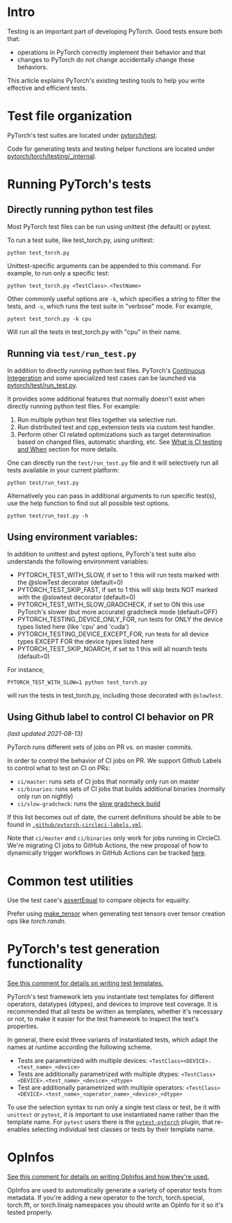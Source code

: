 # Intro

Testing is an important part of developing PyTorch. Good tests ensure both that:

- operations in PyTorch correctly implement their behavior and that
- changes to PyTorch do not change accidentally change these behaviors.

This article explains PyTorch's existing testing tools to help you write effective and efficient tests.

# Test file organization

PyTorch's test suites are located under [pytorch/test](https://github.com/pytorch/pytorch/tree/master/test).

Code for generating tests and testing helper functions are located under [pytorch/torch/testing/_internal](https://github.com/pytorch/pytorch/tree/master/torch/testing/_internal).

# Running PyTorch's tests

## Directly running python test files

Most PyTorch test files can be run using unittest (the default) or pytest. 

To run a test suite, like test_torch.py, using unittest:

```
python test_torch.py
```

Unittest-specific arguments can be appended to this command. For example, to run only a specific test:

```
python test_torch.py <TestClass>.<TestName>
```

Other commonly useful options are `-k`, which specifies a string to filter the tests, and `-v`, which runs the test suite in "verbose" mode. For example,

```
pytest test_torch.py -k cpu
```

Will run all the tests in test_torch.py with "cpu" in their name.

## Running via `test/run_test.py`

In addition to directly running python test files. PyTorch's [Continuous Integeration](https://github.com/pytorch/pytorch/wiki/Continuous-Integration) and some specialized test cases can be launched via [pytorch/test/run_test.py](https://github.com/pytorch/pytorch/tree/master/test/run_test.py).

It provides some additional features that normally doesn't exist when directly running python test files. For example:
1. Run multiple python test files together via selective run.
2. Run distributed test and cpp_extension tests via custom test handler.
3. Perform other CI related optimizations such as target determination based on changed files, automatic sharding, etc. See [What is CI testing and When](https://github.com/pytorch/pytorch/wiki/Continuous-Integration#what-is-ci-testing-and-when) section for more details.

One can directly run the `test/run_test.py` file and it will selectively run all tests available in your current platform:

```
python test/run_test.py
```

Alternatively you can pass in additional arguments to run specific test(s), use the help function to find out all possible test options.

```
python test/run_test.py -h
```

## Using environment variables:

In addition to unittest and pytest options, PyTorch's test suite also understands the following environment variables:

- PYTORCH_TEST_WITH_SLOW, if set to 1 this will run tests marked with the @slowTest decorator (default=0)
- PYTORCH_TEST_SKIP_FAST, if set to 1 this will skip tests NOT marked with the @slowtest decorator (default=0)
- PYTORCH_TEST_WITH_SLOW_GRADCHECK, if set to ON this use PyTorch's slower (but more accurate) gradcheck mode (default=OFF)
- PYTORCH_TESTING_DEVICE_ONLY_FOR, run tests for ONLY the device types listed here (like 'cpu' and 'cuda') 
- PYTORCH_TESTING_DEVICE_EXCEPT_FOR, run tests for all device types EXCEPT FOR the device types listed here
- PYTORCH_TEST_SKIP_NOARCH, if set to 1 this will all noarch tests (default=0)

For instance,
```
PYTORCH_TEST_WITH_SLOW=1 python test_torch.py
```
will run the tests in test_torch.py, including those decorated with `@slowTest`.


## Using Github label to control CI behavior on PR

_(last updated 2021-08-13)_

PyTorch runs different sets of jobs on PR vs. on master commits.

In order to control the behavior of CI jobs on PR. We support Github Labels to control what to test on CI on PRs:
- `ci/master`: runs sets of CI jobs that normally only run on master
- `ci/binaries`: runs sets of CI jobs that builds additional binaries (normally only run on nightly)
- `ci/slow-gradcheck`: runs the [slow gradcheck build](https://github.com/pytorch/pytorch/pull/59020)

If this list becomes out of date, the current definitions should be able to be found in [`.github/pytorch-circleci-labels.yml`](https://github.com/pytorch/pytorch/blob/72bc6dc8c31f977036195536292170ac9132751d/.github/pytorch-circleci-labels.yml).

Note that `ci/master` and `ci/binaries` only work for jobs running in CircleCI. We're migrating CI jobs to GitHub Actions,
the new proposal of how to dynamically trigger workflows in GitHub Actions can be tracked [here](https://github.com/pytorch/pytorch/issues/61888).


# Common test utilities

Use the test case's [assertEqual](https://github.com/pytorch/pytorch/blob/0e7b5ea6c003b763603d8ca0fe12f476fdf9bf32/torch/testing/_internal/common_utils.py#L1277) to compare objects for equality.

Prefer using [make_tensor](https://github.com/pytorch/pytorch/blob/0e7b5ea6c003b763603d8ca0fe12f476fdf9bf32/torch/testing/_internal/common_utils.py#L1744) when generating test tensors over tensor creation ops like _torch.randn_.

# PyTorch's test generation functionality

[See this comment for details on writing test templates.](https://github.com/pytorch/pytorch/blob/0baad214b07ad35be1f10100168ed761cc7c51c0/torch/testing/_internal/common_device_type.py#L25)

PyTorch's test framework lets you instantiate test templates for different operators, datatypes (dtypes), and devices to improve test coverage. It is recommended that all tests be written as templates, whether it's necessary or not, to make it easier for the test framework to inspect the test's properties.

In general, there exist three variants of instantiated tests, which adapt the names at runtime according the following scheme.

- Tests are parametrized with multiple devices:  `<TestClass><DEVICE>.<test_name>_<device>`
- Tests are additionally parametrized with multiple dtypes: `<TestClass><DEVICE>.<test_name>_<device>_<dtype>`
- Test are additionally parametrized with multiple operators: `<TestClass><DEVICE>.<test_name>_<operator_name>_<device>_<dtype>`

To use the selection syntax to run only a single test class or test, be it with `unittest` or `pytest`, it is important to use instantiated name rather than the template name. For `pytest` users there is the [`pytest-pytorch`](https://labs.quansight.org/blog/2021/06/pytest-pytorch/) plugin, that re-enables selecting individual test classes or tests by their template name.

# OpInfos

[See this comment for details on writing OpInfos and how they're used.](https://github.com/pytorch/pytorch/blob/0baad214b07ad35be1f10100168ed761cc7c51c0/torch/testing/_internal/common_methods_invocations.py#L182)

OpInfos are used to automatically generate a variety of operator tests from metadata. If you're adding a new operator to the torch, torch.special, torch.fft, or torch.linalg namespaces you should write an OpInfo for it so it's tested properly.








